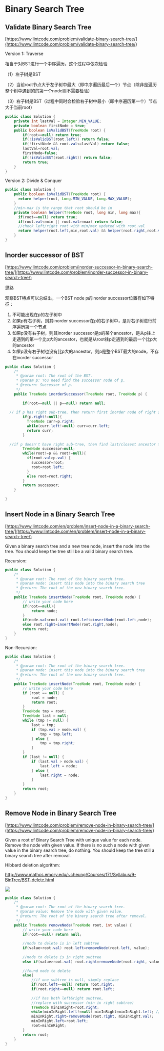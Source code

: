 # Binary Search Tree

##  Validate Binary Search Tree

[https://www.lintcode.com/problem/validate-binary-search-tree/](https://www.lintcode.com/problem/validate-binary-search-tree/)

Version 1: Traverse

相当于对BST进行一个中序遍历，这个过程中依次检验

（1）左子树是BST

（2）当前root节点大于左子树中最大（即中序遍历最后一个）节点（除非是遍历整个树中遇到的的第一个node则不需要检验）

（3）右子树是BST（过程中同时会检验右子树中最小（即中序遍历第一个）节点大于当前root）

```java
public class Solution {
    private int lastVal = Integer.MIN_VALUE;
    private boolean firstNode = true;
    public boolean isValidBST(TreeNode root) {
        if(root==null) return true;
        if(!isValidBST(root.left)) return false;
        if(!firstNode && root.val<=lastVal) return false;
        lastVal=root.val;
        firstNode=false;
        if(!isValidBST(root.right)) return false;
        return true;
    }
}
```

Version 2: Divide & Conquer

```java
public class Solution {
    public boolean isValidBST(TreeNode root) {
      return helper(root, Long.MIN_VALUE, Long.MAX_VALUE);
    }
    //min-max is the range that root should be in
    private boolean helper(TreeNode root, long min, long max){
      if(root==null) return true;
      if(root.val<=min || root.val>=max) return false;
      //check left/right root with min/max updated with root.val
      return helper(root.left,min,root.val) && helper(root.right,root.val,max);
    }
}
```

## Inorder successor of BST

[https://www.lintcode.com/problem/inorder-successor-in-binary-search-tree/](https://www.lintcode.com/problem/inorder-successor-in-binary-search-tree/)

思路

观察BST特点可以总结出，一个BST node p的inorder successor位置有如下特征：

1. 不可能出现在p的左子树中
2. 如果p有右子树，则其inorder successor在p的右子树中，是对右子树进行前序遍历第一个节点
3. 如果p没有右子树，则其inorder successor是p的某个ancestor，是从p往上走遇到的第一个比p大的ancestor，也就是从root往p走遇到的最后一个比p大的ancestor
4. 如果p没有右子树也没有比p大的ancestor，则p是整个BST最大的node，不存在inorder successor

```java
public class Solution {
    /*
     * @param root: The root of the BST.
     * @param p: You need find the successor node of p.
     * @return: Successor of p.
     */
    public TreeNode inorderSuccessor(TreeNode root, TreeNode p) {
    
        if(root==null || p==null) return null;
      
  // if p has right sub-tree, then return first inorder node of right sub-tree
        if(p.right!=null){
          TreeNode curr=p.right;
          while(curr.left!=null) curr=curr.left;
          return curr;
        }
      
  //if p doesn't have right sub-tree, then find last/closest ancestor that is larger than p
        TreeNode successor=null;
        while(root!=p && root!=null){
          if(root.val>p.val) {
            successor=root;
            root=root.left;
          }
          else root=root.right;
        }
        return successor;
    }
    
}
```

## Insert Node in a Binary Search Tree

[https://www.lintcode.com/en/problem/insert-node-in-a-binary-search-tree/](https://www.lintcode.com/en/problem/insert-node-in-a-binary-search-tree/)

Given a binary search tree and a new tree node, insert the node into the tree. You should keep the tree still be a valid binary search tree.

Recursion:

```java
public class Solution {
    /*
     * @param root: The root of the binary search tree.
     * @param node: insert this node into the binary search tree
     * @return: The root of the new binary search tree.
     */
    public TreeNode insertNode(TreeNode root, TreeNode node) {
        // write your code here
        if(root==null){
            return node;
        }
        if(node.val<root.val) root.left=insertNode(root.left,node);
        else root.right=insertNode(root.right,node);
        return root;
    }
}
```

Non-Recursion:

```java
public class Solution {
    /*
     * @param root: The root of the binary search tree.
     * @param node: insert this node into the binary search tree
     * @return: The root of the new binary search tree.
     */
    public TreeNode insertNode(TreeNode root, TreeNode node) {
        // write your code here
        if (root == null) {
            root = node;
            return root;
        }
        TreeNode tmp = root;
        TreeNode last = null;
        while (tmp != null) {
            last = tmp;
            if (tmp.val > node.val) {
                tmp = tmp.left;
            } else {
                tmp = tmp.right;
            }
        }
        if (last != null) {
            if (last.val > node.val) {
                last.left = node;
            } else {
                last.right = node;
            }
        }
        return root;
    }
}
```

## Remove Node in Binary Search Tree

[https://www.lintcode.com/problem/remove-node-in-binary-search-tree/](https://www.lintcode.com/problem/remove-node-in-binary-search-tree/)

Given a root of Binary Search Tree with unique value for each node. Remove the node with given value. If there is no such a node with given value in the binary search tree, do nothing. You should keep the tree still a binary search tree after removal.

Hibbard deletion algorithm:

[ http://www.mathcs.emory.edu/~cheung/Courses/171/Syllabus/9-BinTree/BST-delete.html](%20http://www.mathcs.emory.edu/~cheung/Courses/171/Syllabus/9-BinTree/BST-delete.html
)

![](../.gitbook/assets/image%20%281%29.png)

```java
public class Solution {
    /*
     * @param root: The root of the binary search tree.
     * @param value: Remove the node with given value.
     * @return: The root of the binary search tree after removal.
     */
    public TreeNode removeNode(TreeNode root, int value) {
        // write your code here
        if(root==null) return null;
        
        //node to delete is in left subtree
        if(value<root.val) root.left=removeNode(root.left, value);
        
        //node to delete is in right subtree
        else if(value>root.val) root.right=removeNode(root.right, value);
        
        //found node to delete
        else{
            //if one subtree is null, simply replace
            if(root.left==null) return root.right;
            if(root.right==null) return root.left;
            
            //if has both left&right subtree,
            //replace with successor (min in right subtree)
            TreeNode minInRight=root.right;
            while(minInRight.left!=null) minInRight=minInRight.left; //find successor
            minInRight.right=removeNode(root.right, minInRight.val);
            minInRight.left=root.left;
            root=minInRight;
        }
        return root;
    }
}
```


